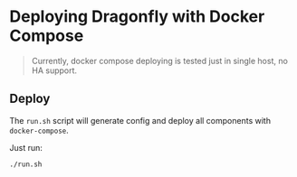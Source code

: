 # Deploying Dragonfly with Docker Compose

> Currently, docker compose deploying is tested just in single host, no HA support.

## Deploy

The `run.sh` script will generate config and deploy all components with `docker-compose`.

Just run:

```shell
./run.sh
```
